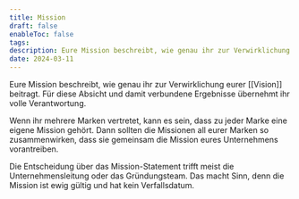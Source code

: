 ```yaml
---
title: Mission
draft: false
enableToc: false
tags: 
description: Eure Mission beschreibt, wie genau ihr zur Verwirklichung eurer Vision beitragt. Für diese Absicht und damit verbundene Ergebnisse übernehmt ihr volle Verantwortung.
date: 2024-03-11
---
```

Eure Mission beschreibt, wie genau ihr zur Verwirklichung eurer [[Vision]] beitragt. Für diese Absicht und damit verbundene Ergebnisse übernehmt ihr volle Verantwortung.

Wenn ihr mehrere Marken vertretet, kann es sein, dass zu jeder Marke eine eigene Mission gehört. Dann sollten die Missionen all eurer Marken so zusammenwirken, dass sie gemeinsam die Mission eures Unternehmens vorantreiben.

Die Entscheidung über das Mission-Statement trifft meist die Unternehmensleitung oder das Gründungsteam. Das macht Sinn, denn die Mission ist ewig gültig und hat kein Verfallsdatum.